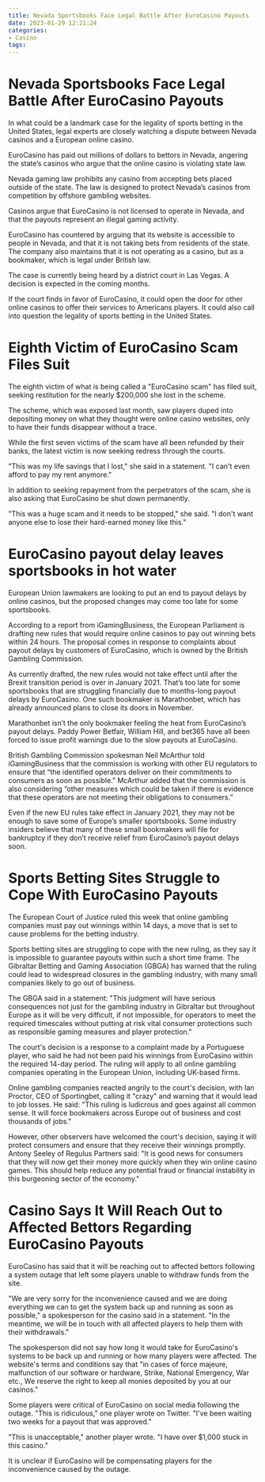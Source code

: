 ```yaml
---
title: Nevada Sportsbooks Face Legal Battle After EuroCasino Payouts
date: 2023-01-29 12:21:24
categories:
- Casino
tags:
---
```



#  Nevada Sportsbooks Face Legal Battle After EuroCasino Payouts

In what could be a landmark case for the legality of sports betting in the United States, legal experts are closely watching a dispute between Nevada casinos and a European online casino.

EuroCasino has paid out millions of dollars to bettors in Nevada, angering the state’s casinos who argue that the online casino is violating state law.

Nevada gaming law prohibits any casino from accepting bets placed outside of the state. The law is designed to protect Nevada’s casinos from competition by offshore gambling websites.

Casinos argue that EuroCasino is not licensed to operate in Nevada, and that the payouts represent an illegal gaming activity.

 EuroCasino has countered by arguing that its website is accessible to people in Nevada, and that it is not taking bets from residents of the state. The company also maintains that it is not operating as a casino, but as a bookmaker, which is legal under British law.

The case is currently being heard by a district court in Las Vegas. A decision is expected in the coming months.

If the court finds in favor of EuroCasino, it could open the door for other online casinos to offer their services to Americans players. It could also call into question the legality of sports betting in the United States.

#  Eighth Victim of EuroCasino Scam Files Suit

The eighth victim of what is being called a "EuroCasino scam" has filed suit, seeking restitution for the nearly $200,000 she lost in the scheme.

The scheme, which was exposed last month, saw players duped into depositing money on what they thought were online casino websites, only to have their funds disappear without a trace.

While the first seven victims of the scam have all been refunded by their banks, the latest victim is now seeking redress through the courts.

"This was my life savings that I lost," she said in a statement. "I can't even afford to pay my rent anymore."

In addition to seeking repayment from the perpetrators of the scam, she is also asking that EuroCasino be shut down permanently.

"This was a huge scam and it needs to be stopped," she said. "I don't want anyone else to lose their hard-earned money like this."

#  EuroCasino payout delay leaves sportsbooks in hot water

European Union lawmakers are looking to put an end to payout delays by online casinos, but the proposed changes may come too late for some sportsbooks.

According to a report from iGamingBusiness, the European Parliament is drafting new rules that would require online casinos to pay out winning bets within 24 hours. The proposal comes in response to complaints about payout delays by customers of EuroCasino, which is owned by the British Gambling Commission.

As currently drafted, the new rules would not take effect until after the Brexit transition period is over in January 2021. That’s too late for some sportsbooks that are struggling financially due to months-long payout delays by EuroCasino. One such bookmaker is Marathonbet, which has already announced plans to close its doors in November.

Marathonbet isn’t the only bookmaker feeling the heat from EuroCasino’s payout delays. Paddy Power Betfair, William Hill, and bet365 have all been forced to issue profit warnings due to the slow payouts at EuroCasino.

British Gambling Commission spokesman Neil McArthur told iGamingBusiness that the commission is working with other EU regulators to ensure that “the identified operators deliver on their commitments to consumers as soon as possible.” McArthur added that the commission is also considering “other measures which could be taken if there is evidence that these operators are not meeting their obligations to consumers.”

Even if the new EU rules take effect in January 2021, they may not be enough to save some of Europe’s smaller sportsbooks. Some industry insiders believe that many of these small bookmakers will file for bankruptcy if they don’t receive relief from EuroCasino’s payout delays soon.

#  Sports Betting Sites Struggle to Cope With EuroCasino Payouts

The European Court of Justice ruled this week that online gambling companies must pay out winnings within 14 days, a move that is set to cause problems for the betting industry.

Sports betting sites are struggling to cope with the new ruling, as they say it is impossible to guarantee payouts within such a short time frame. The Gibraltar Betting and Gaming Association (GBGA) has warned that the ruling could lead to widespread closures in the gambling industry, with many small companies likely to go out of business.

The GBGA said in a statement: "This judgment will have serious consequences not just for the gambling industry in Gibraltar but throughout Europe as it will be very difficult, if not impossible, for operators to meet the required timescales without putting at risk vital consumer protections such as responsible gaming measures and player protection."

The court's decision is a response to a complaint made by a Portuguese player, who said he had not been paid his winnings from EuroCasino within the required 14-day period. The ruling will apply to all online gambling companies operating in the European Union, including UK-based firms.

Online gambling companies reacted angrily to the court's decision, with Ian Proctor, CEO of Sportingbet, calling it "crazy" and warning that it would lead to job losses. He said: "This ruling is ludicrous and goes against all common sense. It will force bookmakers across Europe out of business and cost thousands of jobs."

However, other observers have welcomed the court's decision, saying it will protect consumers and ensure that they receive their winnings promptly. Antony Seeley of Regulus Partners said: "It is good news for consumers that they will now get their money more quickly when they win online casino games. This should help reduce any potential fraud or financial instability in this burgeoning sector of the economy."

#  Casino Says It Will Reach Out to Affected Bettors Regarding EuroCasino Payouts

EuroCasino has said that it will be reaching out to affected bettors following a system outage that left some players unable to withdraw funds from the site.

"We are very sorry for the inconvenience caused and we are doing everything we can to get the system back up and running as soon as possible," a spokesperson for the casino said in a statement. "In the meantime, we will be in touch with all affected players to help them with their withdrawals."

The spokesperson did not say how long it would take for EuroCasino's systems to be back up and running or how many players were affected. The website's terms and conditions say that "in cases of force majeure, malfunction of our software or hardware, Strike, National Emergency, War etc., We reserve the right to keep all monies deposited by you at our casinos."

Some players were critical of EuroCasino on social media following the outage. "This is ridiculous," one player wrote on Twitter. "I've been waiting two weeks for a payout that was approved."

"This is unacceptable," another player wrote. "I have over $1,000 stuck in this casino."

It is unclear if EuroCasino will be compensating players for the inconvenience caused by the outage.